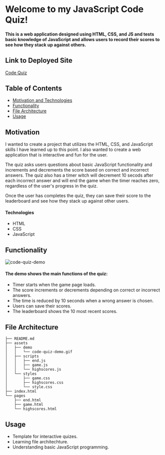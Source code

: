 # Welcome to my JavaScript Code Quiz!

#### This is a web application designed using HTML, CSS, and JS and tests basic knowledge of JavaScript and allows users to record their scores to see how they stack up against others.

## Link to Deployed Site

[Code Quiz](https://beardomattix.github.io/Code-Quiz/)

## Table of Contents
  * [Motivation and Technologies](#motivation)
  * [Functionality](#functionality)
  * [File Architecture](#file-architecture)
  * [Usage](#usage)

## Motivation

I wanted to create a project that utilizes the HTML, CSS, and JavaScript skills I have learned up to this point. I also wanted to create a web application that is interactive and fun for the user.

The quiz asks users questions about basic JavaScript functionality and increments and decrements the score based on correct and incorrect answers. The quiz also has a timer witch will decrement 10 secods after each incorrect answer and will end the game when the timer reaches zero, regardless of the user's progress in the quiz.

Once the user has completes the quiz, they can save their score to the leaderboard and see how they stack up against other users.

#### Technologies
* HTML
* CSS 
* JavaScript

## Functionality
![code-quiz-demo](https://user-images.githubusercontent.com/82903201/124629031-06a21400-de4f-11eb-91a1-eef1252ee391.gif)

#### The demo shows the main functions of the quiz:
* Timer starts when the game page loads.
* The score increments or decrements depending on correct or incorrect answers.
* The time is reduced by 10 seconds when a wrong answer is chosen. 
* Users can save their scores.
* The leaderboard shows the 10 most recent scores. 

## File Architecture
```
├── README.md
├── assets
│   ├── demo
│   │   └── code-quiz-demo.gif
│   ├── scripts
│   │   ├── end.js
│   │   ├── game.js
│   │   └── highscores.js
│   └── styles
│       ├── game.css
│       ├── highscores.css
│       └── style.css
├── index.html
└── pages
    ├── end.html
    ├── game.html
    └── highscores.html
```

## Usage
* Template for interactive quizes.
* Learning file architechture. 
* Understanding basic JavaScript programming.